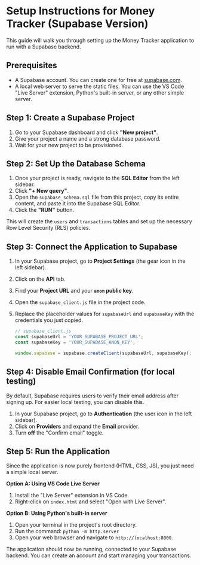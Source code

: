 # Setup Instructions for Money Tracker (Supabase Version)

This guide will walk you through setting up the Money Tracker application to run with a Supabase backend.

## Prerequisites
- A Supabase account. You can create one for free at [supabase.com](https://supabase.com).
- A local web server to serve the static files. You can use the VS Code "Live Server" extension, Python's built-in server, or any other simple server.

## Step 1: Create a Supabase Project

1.  Go to your Supabase dashboard and click **"New project"**.
2.  Give your project a name and a strong database password.
3.  Wait for your new project to be provisioned.

## Step 2: Set Up the Database Schema

1.  Once your project is ready, navigate to the **SQL Editor** from the left sidebar.
2.  Click **"+ New query"**.
3.  Open the `supabase_schema.sql` file from this project, copy its entire content, and paste it into the Supabase SQL Editor.
4.  Click the **"RUN"** button.

This will create the `users` and `transactions` tables and set up the necessary Row Level Security (RLS) policies.

## Step 3: Connect the Application to Supabase

1.  In your Supabase project, go to **Project Settings** (the gear icon in the left sidebar).
2.  Click on the **API** tab.
3.  Find your **Project URL** and your **`anon` public key**.
4.  Open the `supabase_client.js` file in the project code.
5.  Replace the placeholder values for `supabaseUrl` and `supabaseKey` with the credentials you just copied.

    ```javascript
    // supabase_client.js
    const supabaseUrl = 'YOUR_SUPABASE_PROJECT_URL';
    const supabaseKey = 'YOUR_SUPABASE_ANON_KEY';

    window.supabase = supabase.createClient(supabaseUrl, supabaseKey);
    ```

## Step 4: Disable Email Confirmation (for local testing)

By default, Supabase requires users to verify their email address after signing up. For easier local testing, you can disable this.

1.  In your Supabase project, go to **Authentication** (the user icon in the left sidebar).
2.  Click on **Providers** and expand the **Email** provider.
3.  Turn **off** the "Confirm email" toggle.

## Step 5: Run the Application

Since the application is now purely frontend (HTML, CSS, JS), you just need a simple local server.

**Option A: Using VS Code Live Server**
1.  Install the "Live Server" extension in VS Code.
2.  Right-click on `index.html` and select "Open with Live Server".

**Option B: Using Python's built-in server**
1.  Open your terminal in the project's root directory.
2.  Run the command: `python -m http.server`
3.  Open your web browser and navigate to `http://localhost:8000`.

The application should now be running, connected to your Supabase backend. You can create an account and start managing your transactions.
